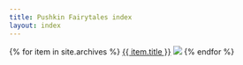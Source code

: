 ```yaml
---
title: Pushkin Fairytales index
layout: index
---
```



  {% for item in site.archives %}
  <a href="{{ item.url | relative_url }}">{{ item.title }}</a>
        <a href = "{{  item.url | relative_url }}"><img src="{{ item.image-url }}" class="gallery_thumb"></a>
  {% endfor %}
